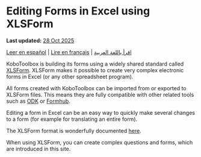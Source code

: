 # Editing Forms in Excel using XLSForm
**Last updated:** <a href="https://github.com/kobotoolbox/docs/blob/01270a828ec846731411368326ba58114adda98e/source/edit_forms_excel.md" class="reference">28 Oct 2025</a>

<a href="es/edit_forms_excel.html">Leer en español</a> | <a href="fr/edit_forms_excel.html">Lire en français</a> | <a href="ar/edit_forms_excel.html">اقرأ باللغة العربية</a>

KoboToolbox is building its forms using a widely shared standard called
[XLSForm](http://xlsform.org/en/). XLSForm makes it possible to create very
complex electronic forms in Excel (or any other spreadsheet program).

All forms created with KoboToolbox can be imported from or exported to XLSForm
files. This means they are fully compatible with other related tools such as
[ODK](https://opendatakit.org) or [Formhub](https://formhub.org).

Editing a form in Excel can be an easy way to quickly make several changes to a
form (for example for translating an entire form).

The XLSForm format is wonderfully documented [here](http://xlsform.org/en/).

When using XLSForm, you can create complex questions and forms, which are
introduced in this site.

